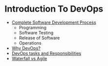 # Introduction To DevOps

- [Complete Software Development Process](https://github.com/Anjani-Kr-Ray/Zet/blob/master/Descriptive%20Notes/DevOps/Intro_to_DevOps.md#complete-software-development-process)
	- Programming
	- Software Testing
	- Release of Software
	- Operations
- [Why DevOps?](https://github.com/Anjani-Kr-Ray/Zet/blame/b76526e3a687cf62c73dc1fea61d8f530d25c11e/Descriptive%20Notes/DevOps/Intro_to_DevOps.md#L48)
- [DevOps tasks and Responsibilities](https://github.com/Anjani-Kr-Ray/Zet/blob/master/Descriptive%20Notes/DevOps/Intro_to_DevOps.md#devops-tasks-and-responsibilities)
- [Waterfall vs Agile](https://github.com/Anjani-Kr-Ray/Zet/blob/master/Descriptive%20Notes/DevOps/Intro_to_DevOps.md#traditional-way-waterfall-method)